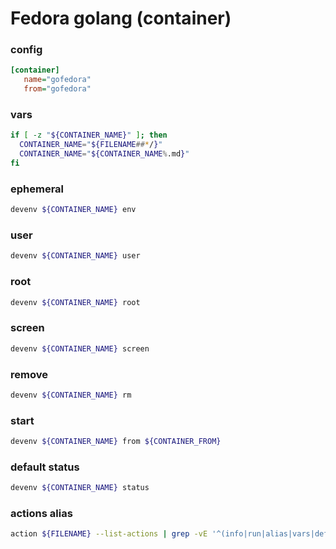 # Fedora golang (container)

### config
```ini
[container]
   name="gofedora"
   from="gofedora"
```

### vars
```sh
if [ -z "${CONTAINER_NAME}" ]; then
  CONTAINER_NAME="${FILENAME##*/}"
  CONTAINER_NAME="${CONTAINER_NAME%.md}"
fi
```

### ephemeral
```sh
devenv ${CONTAINER_NAME} env
```

### user
```sh
devenv ${CONTAINER_NAME} user
```

### root
```sh
devenv ${CONTAINER_NAME} root
```

### screen
```sh
devenv ${CONTAINER_NAME} screen
```

### remove
```sh
devenv ${CONTAINER_NAME} rm
```

### start
```sh
devenv ${CONTAINER_NAME} from ${CONTAINER_FROM}
```

### default status
```sh
devenv ${CONTAINER_NAME} status
```

### actions alias
```sh
action ${FILENAME} --list-actions | grep -vE '^(info|run|alias|vars|default|shared)$'
```
